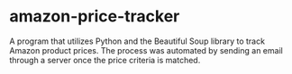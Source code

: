 # amazon-price-tracker

A program that utilizes Python and the Beautiful Soup library to track Amazon product prices.
The process was automated by sending an email through a server once the price criteria is matched.
